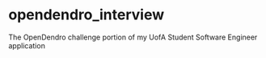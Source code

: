 # opendendro_interview
The OpenDendro challenge portion of my UofA Student Software Engineer application

